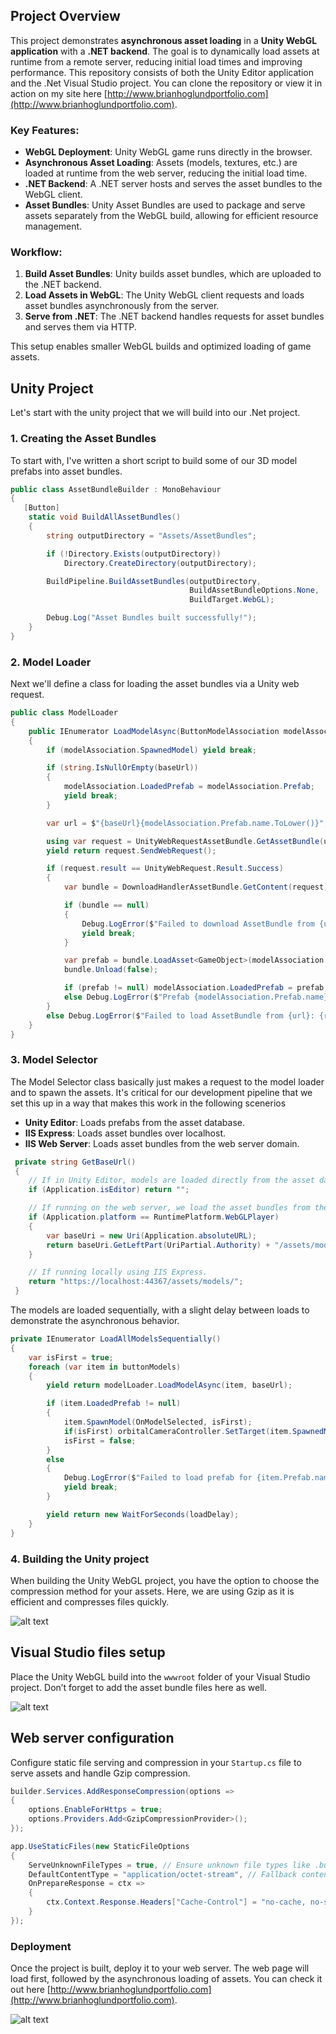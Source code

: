 ## Project Overview

This project demonstrates **asynchronous asset loading** in a **Unity WebGL application** with a **.NET backend**. The goal is to dynamically load assets at runtime from a remote server, reducing initial load times and improving performance. This repository consists of both the Unity Editor application and the .Net Visual Studio project. You can clone the repository or view it in action on my site here [http://www.brianhoglundportfolio.com](http://www.brianhoglundportfolio.com).

### Key Features:
- **WebGL Deployment**: Unity WebGL game runs directly in the browser.
- **Asynchronous Asset Loading**: Assets (models, textures, etc.) are loaded at runtime from the web server, reducing the initial load time.
- **.NET Backend**: A .NET server hosts and serves the asset bundles to the WebGL client.
- **Asset Bundles**: Unity Asset Bundles are used to package and serve assets separately from the WebGL build, allowing for efficient resource management.

### Workflow:
1. **Build Asset Bundles**: Unity builds asset bundles, which are uploaded to the .NET backend.
2. **Load Assets in WebGL**: The Unity WebGL client requests and loads asset bundles asynchronously from the server.
3. **Serve from .NET**: The .NET backend handles requests for asset bundles and serves them via HTTP.

This setup enables smaller WebGL builds and optimized loading of game assets.


## Unity Project
Let's start with the unity project that we will build into our .Net project. 

### 1. Creating the Asset Bundles
To start with, I've written a short script to build some of our 3D model prefabs into asset bundles.
```csharp
public class AssetBundleBuilder : MonoBehaviour
{
   [Button]
    static void BuildAllAssetBundles()
    {
        string outputDirectory = "Assets/AssetBundles";

        if (!Directory.Exists(outputDirectory))
            Directory.CreateDirectory(outputDirectory);

        BuildPipeline.BuildAssetBundles(outputDirectory, 
                                        BuildAssetBundleOptions.None, 
                                        BuildTarget.WebGL);

        Debug.Log("Asset Bundles built successfully!");
    }
}
```

### 2. Model Loader
Next we'll define a class for loading the asset bundles via a Unity web request. 
```csharp
public class ModelLoader
{
    public IEnumerator LoadModelAsync(ButtonModelAssociation modelAssociation, string baseUrl)
    {
        if (modelAssociation.SpawnedModel) yield break;

        if (string.IsNullOrEmpty(baseUrl))
        {
            modelAssociation.LoadedPrefab = modelAssociation.Prefab;
            yield break;
        }

        var url = $"{baseUrl}{modelAssociation.Prefab.name.ToLower()}";

        using var request = UnityWebRequestAssetBundle.GetAssetBundle(url);
        yield return request.SendWebRequest();

        if (request.result == UnityWebRequest.Result.Success)
        {
            var bundle = DownloadHandlerAssetBundle.GetContent(request);

            if (bundle == null)
            {
                Debug.LogError($"Failed to download AssetBundle from {url}: Bundle is null");
                yield break;
            }

            var prefab = bundle.LoadAsset<GameObject>(modelAssociation.Prefab.name);
            bundle.Unload(false);

            if (prefab != null) modelAssociation.LoadedPrefab = prefab;
            else Debug.LogError($"Prefab {modelAssociation.Prefab.name} not found in AssetBundle {url}");
        }
        else Debug.LogError($"Failed to load AssetBundle from {url}: {request.error}");
    }
}
```

### 3. Model Selector
The Model Selector class basically just makes a request to the model loader and to spawn the assets. It's critical for our development pipeline that we set this up in a way that makes this work in the following scenerios

- **Unity Editor**: Loads prefabs from the asset database.
- **IIS Express**: Loads asset bundles over localhost.
- **IIS Web Server**: Loads asset bundles from the web server domain.
```csharp
 private string GetBaseUrl()
 {
    // If in Unity Editor, models are loaded directly from the asset database
    if (Application.isEditor) return "";

    // If running on the web server, we load the asset bundles from the server domain.
    if (Application.platform == RuntimePlatform.WebGLPlayer)
    {
        var baseUri = new Uri(Application.absoluteURL);
        return baseUri.GetLeftPart(UriPartial.Authority) + "/assets/models/";
    }

    // If running locally using IIS Express.
    return "https://localhost:44367/assets/models/";
 }
```

The models are loaded sequentially, with a slight delay between loads to demonstrate the asynchronous behavior. 

```csharp
private IEnumerator LoadAllModelsSequentially()
{
    var isFirst = true;
    foreach (var item in buttonModels)
    {
        yield return modelLoader.LoadModelAsync(item, baseUrl);

        if (item.LoadedPrefab != null)
        {
            item.SpawnModel(OnModelSelected, isFirst);
            if(isFirst) orbitalCameraController.SetTarget(item.SpawnedModel);
            isFirst = false;
        }
        else
        {
            Debug.LogError($"Failed to load prefab for {item.Prefab.name}. Check logs for ModelLoader errors.");
            yield break;
        }

        yield return new WaitForSeconds(loadDelay);
    }
}
```

### 4. Building the Unity project

When building the Unity WebGL project, you have the option to choose the compression method for your assets. Here, we are using Gzip as it is efficient and compresses files quickly.

![alt text](./Images/WebGLBuildSettings.png)

## Visual Studio files setup
Place the Unity WebGL build into the `wwwroot` folder of your Visual Studio project. Don’t forget to add the asset bundle files here as well.

![alt text](./Images/UnityBuildInVS.png)

## Web server configuration
Configure static file serving and compression in your `Startup.cs` file to serve assets and handle Gzip compression.

```csharp
builder.Services.AddResponseCompression(options =>
{
    options.EnableForHttps = true;
    options.Providers.Add<GzipCompressionProvider>();
});
```
```csharp
app.UseStaticFiles(new StaticFileOptions
{
    ServeUnknownFileTypes = true, // Ensure unknown file types like .bundle are served
    DefaultContentType = "application/octet-stream", // Fallback content type
    OnPrepareResponse = ctx =>
    {
        ctx.Context.Response.Headers["Cache-Control"] = "no-cache, no-store";
    }
});
```

### Deployment
Once the project is built, deploy it to your web server. The web page will load first, followed by the asynchronous loading of assets. You can check it out here [http://www.brianhoglundportfolio.com](http://www.brianhoglundportfolio.com).

![alt text](./Images/DeployedSiteImage.png)
